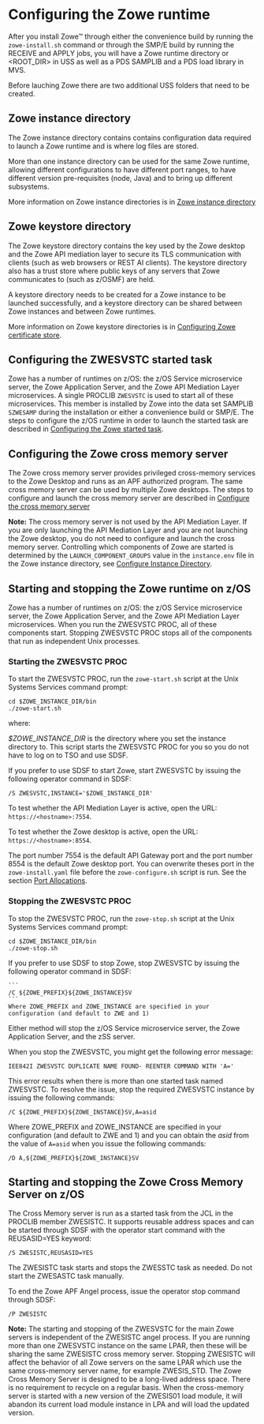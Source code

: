 # Configuring the Zowe runtime

After you install Zowe&trade; through either the convenience build by running the `zowe-install.sh` command or through the SMP/E build by running the RECEIVE and APPLY jobs, you will have a Zowe runtime directory or <ROOT_DIR> in USS as well as a PDS SAMPLIB and a PDS load library in MVS.

Before lauching Zowe there are two additional USS folders that need to be created.  

## Zowe instance directory

The Zowe instance directory contains contains configuration data required to launch a Zowe runtime and is where log files are stored.   

More than one instance directory can be used for the same Zowe runtime, allowing different configurations to have different port ranges, to have different version pre-requisites (node, Java) and to bring up different subsystems.

More information on Zowe instance directories is in [Zowe instance directory](configure-instance-directory.md)

## Zowe keystore directory

The Zowe keystore directory contains the key used by the Zowe desktop and the Zowe API mediation layer to secure its TLS communication with clients (such as web browsers or REST AI clients). The keystore directory also has a trust store where public keys of any servers that Zowe communicates to (such as z/OSMF) are held.

A keystore directory needs to be created for a Zowe instance to be launched successfully, and a keystore directory can be shared between Zowe instances and between Zowe runtimes.  

More information on Zowe keystore directories is in [Configuring Zowe certificate store](configure-certificates.md).

## Configuring the ZWESVSTC started task

Zowe has a number of runtimes on z/OS: the z/OS Service microservice server, the Zowe Application Server, and the Zowe API Mediation Layer microservices. A single PROCLIB `ZWESVSTC` is used to start all of these microservices.  This member is installed by Zowe into the data set SAMPLIB `SZWESAMP` during the installation or either a convenience build or SMP/E.  The steps to configure the z/OS runtime in order to launch the started task are described in [Configuring the Zowe started task](configure-zowe-server.md).

## Configuring the Zowe cross memory server

The Zowe cross memory server provides privileged cross-memory services to the Zowe Desktop and runs as an APF authorized program.  The same cross memory server can be used by multiple Zowe desktops.  The steps to configure and launch the cross memory server are described in [Configure the cross memory server](configure-cross-memory-server.md)

**Note:** The cross memory server is not used by the API Mediation Layer. If you are only launching the API Mediation Layer and you are not launching the Zowe desktop, you do not need to configure and launch the cross memory server.  Controlling which components of Zowe are started is determined by the `LAUNCH_COMPONENT_GROUPS` value in the `instance.env` file in the Zowe instance directory, see [Configure Instance Directory](configure-instance-directory.md#component-groups).  

## Starting and stopping the Zowe runtime on z/OS

Zowe has a number of runtimes on z/OS: the z/OS Service microservice server, the Zowe Application Server, and the Zowe API Mediation Layer microservices. When you run the ZWESVSTC PROC, all of these components start. Stopping ZWESVSTC PROC stops all of the components that run as independent Unix processes.

### Starting the ZWESVSTC PROC

To start the ZWESVSTC PROC, run the `zowe-start.sh` script at the Unix Systems Services command prompt:

```
cd $ZOWE_INSTANCE_DIR/bin
./zowe-start.sh
```
where:

_$ZOWE_INSTANCE_DIR_ is the directory where you set the instance directory to. This script starts the ZWESVSTC PROC for you so you do not have to log on to TSO and use SDSF.

If you prefer to use SDSF to start Zowe, start ZWESVSTC by issuing the following operator command in SDSF:

```
/S ZWESVSTC,INSTANCE='$ZOWE_INSTANCE_DIR'
```

To test whether the API Mediation Layer is active, open the URL: `https://<hostname>:7554`.

To test whether the Zowe desktop is active, open the URL: `https://<hostname>:8554`.

The port number 7554 is the default API Gateway port and the port number 8554 is the default Zowe desktop port. You can overwrite theses port in the `zowe-install.yaml` file before the `zowe-configure.sh` script is run. See the section [Port Allocations](#port-allocations).

### Stopping the ZWESVSTC PROC

To stop the ZWESVSTC PROC, run the `zowe-stop.sh` script at the Unix Systems Services command prompt:

```
cd $ZOWE_INSTANCE_DIR/bin
./zowe-stop.sh
```

If you prefer to use SDSF to stop Zowe, stop ZWESVSTC by issuing the following operator command in SDSF:

    ```
    /C ${ZOWE_PREFIX}${ZOWE_INSTANCE}SV
    ```
    Where ZOWE_PREFIX and ZOWE_INSTANCE are specified in your configuration (and default to ZWE and 1)

Either method will stop the z/OS Service microservice server, the Zowe Application Server, and the zSS server.

When you stop the ZWESVSTC, you might get the following error message:

```
IEE842I ZWESVSTC DUPLICATE NAME FOUND- REENTER COMMAND WITH 'A='
```

This error results when there is more than one started task named ZWESVSTC. To resolve the issue, stop the required ZWESVSTC instance by issuing the following commands:

```
/C ${ZOWE_PREFIX}${ZOWE_INSTANCE}SV,A=asid
```
Where ZOWE_PREFIX and ZOWE_INSTANCE are specified in your configuration (and default to ZWE and 1) and you can obtain the _asid_ from the value of `A=asid` when you issue the following commands:

```
/D A,${ZOWE_PREFIX}${ZOWE_INSTANCE}SV
```

## Starting and stopping the Zowe Cross Memory Server on z/OS

The Cross Memory server is run as a started task from the JCL in the PROCLIB member ZWESISTC. It supports reusable address spaces and can be started through SDSF with the operator start command with the REUSASID=YES keyword:
```
/S ZWESISTC,REUSASID=YES
```
The ZWESISTC task starts and stops the ZWESSTC task as needed. Do not start the ZWESASTC task manually.

To end the Zowe APF Angel process, issue the operator stop command through SDSF:

```
/P ZWESISTC
```

**Note:** The starting and stopping of the ZWESVSTC for the main Zowe servers is independent of the ZWESISTC angel process. If you are running more than one ZWESVSTC instance on the same LPAR, then these will be sharing the same ZWESISTC cross memory server. Stopping ZWESISTC will affect the behavior of all Zowe servers on the same LPAR which use the same cross-memory server name, for example ZWESIS_STD. The Zowe Cross Memory Server is designed to be a long-lived address space. There is no requirement to recycle on a regular basis. When the cross-memory server is started with a new version of the ZWESIS01 load module, it will abandon its current load module instance in LPA and will load the updated version.
